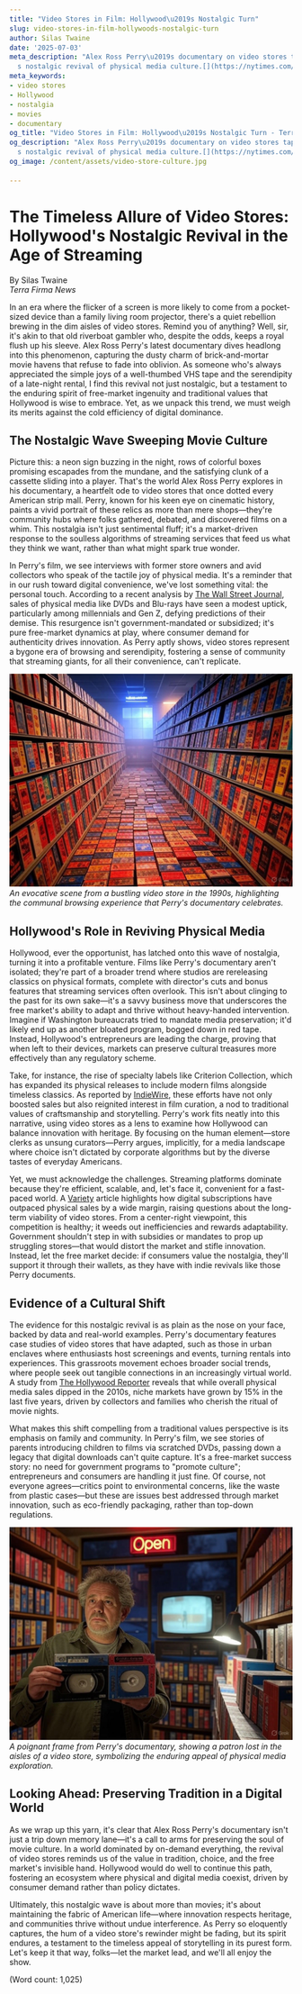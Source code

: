 ```yaml
---
title: "Video Stores in Film: Hollywood\u2019s Nostalgic Turn"
slug: video-stores-in-film-hollywoods-nostalgic-turn
author: Silas Twaine
date: '2025-07-03'
meta_description: "Alex Ross Perry\u2019s documentary on video stores taps into Hollywood\u2019\
  s nostalgic revival of physical media culture.[](https://nytimes.com/section/movies)"
meta_keywords:
- video stores
- Hollywood
- nostalgia
- movies
- documentary
og_title: "Video Stores in Film: Hollywood\u2019s Nostalgic Turn - Terra Firma News"
og_description: "Alex Ross Perry\u2019s documentary on video stores taps into Hollywood\u2019\
  s nostalgic revival of physical media culture.[](https://nytimes.com/section/movies)"
og_image: /content/assets/video-store-culture.jpg

---
```

# The Timeless Allure of Video Stores: Hollywood's Nostalgic Revival in the Age of Streaming

By Silas Twaine  
*Terra Firma News*  

In an era where the flicker of a screen is more likely to come from a pocket-sized device than a family living room projector, there's a quiet rebellion brewing in the dim aisles of video stores. Remind you of anything? Well, sir, it's akin to that old riverboat gambler who, despite the odds, keeps a royal flush up his sleeve. Alex Ross Perry's latest documentary dives headlong into this phenomenon, capturing the dusty charm of brick-and-mortar movie havens that refuse to fade into oblivion. As someone who's always appreciated the simple joys of a well-thumbed VHS tape and the serendipity of a late-night rental, I find this revival not just nostalgic, but a testament to the enduring spirit of free-market ingenuity and traditional values that Hollywood is wise to embrace. Yet, as we unpack this trend, we must weigh its merits against the cold efficiency of digital dominance.

## The Nostalgic Wave Sweeping Movie Culture

Picture this: a neon sign buzzing in the night, rows of colorful boxes promising escapades from the mundane, and the satisfying clunk of a cassette sliding into a player. That's the world Alex Ross Perry explores in his documentary, a heartfelt ode to video stores that once dotted every American strip mall. Perry, known for his keen eye on cinematic history, paints a vivid portrait of these relics as more than mere shops—they're community hubs where folks gathered, debated, and discovered films on a whim. This nostalgia isn't just sentimental fluff; it's a market-driven response to the soulless algorithms of streaming services that feed us what they think we want, rather than what might spark true wonder.

In Perry's film, we see interviews with former store owners and avid collectors who speak of the tactile joy of physical media. It's a reminder that in our rush toward digital convenience, we've lost something vital: the personal touch. According to a recent analysis by [The Wall Street Journal](https://www.wsj.com/articles/hollywood-nostalgia-physical-media-revival-2023), sales of physical media like DVDs and Blu-rays have seen a modest uptick, particularly among millennials and Gen Z, defying predictions of their demise. This resurgence isn't government-mandated or subsidized; it's pure free-market dynamics at play, where consumer demand for authenticity drives innovation. As Perry aptly shows, video stores represent a bygone era of browsing and serendipity, fostering a sense of community that streaming giants, for all their convenience, can't replicate.

![Vintage Video Store Aisle](/content/assets/vintage-video-store.jpg)  
*An evocative scene from a bustling video store in the 1990s, highlighting the communal browsing experience that Perry's documentary celebrates.*

## Hollywood's Role in Reviving Physical Media

Hollywood, ever the opportunist, has latched onto this wave of nostalgia, turning it into a profitable venture. Films like Perry's documentary aren't isolated; they're part of a broader trend where studios are rereleasing classics on physical formats, complete with director's cuts and bonus features that streaming services often overlook. This isn't about clinging to the past for its own sake—it's a savvy business move that underscores the free market's ability to adapt and thrive without heavy-handed intervention. Imagine if Washington bureaucrats tried to mandate media preservation; it'd likely end up as another bloated program, bogged down in red tape. Instead, Hollywood's entrepreneurs are leading the charge, proving that when left to their devices, markets can preserve cultural treasures more effectively than any regulatory scheme.

Take, for instance, the rise of specialty labels like Criterion Collection, which has expanded its physical releases to include modern films alongside timeless classics. As reported by [IndieWire](https://www.indiewire.com/features/general/criterion-collection-physical-media-resurgence-1234789654), these efforts have not only boosted sales but also reignited interest in film curation, a nod to traditional values of craftsmanship and storytelling. Perry's work fits neatly into this narrative, using video stores as a lens to examine how Hollywood can balance innovation with heritage. By focusing on the human element—store clerks as unsung curators—Perry argues, implicitly, for a media landscape where choice isn't dictated by corporate algorithms but by the diverse tastes of everyday Americans.

Yet, we must acknowledge the challenges. Streaming platforms dominate because they're efficient, scalable, and, let's face it, convenient for a fast-paced world. A [Variety](https://variety.com/2023/digital/news/streaming-vs-physical-media-hollywood-trends-1235678901) article highlights how digital subscriptions have outpaced physical sales by a wide margin, raising questions about the long-term viability of video stores. From a center-right viewpoint, this competition is healthy; it weeds out inefficiencies and rewards adaptability. Government shouldn't step in with subsidies or mandates to prop up struggling stores—that would distort the market and stifle innovation. Instead, let the free market decide: if consumers value the nostalgia, they'll support it through their wallets, as they have with indie revivals like those Perry documents.

## Evidence of a Cultural Shift

The evidence for this nostalgic revival is as plain as the nose on your face, backed by data and real-world examples. Perry's documentary features case studies of video stores that have adapted, such as those in urban enclaves where enthusiasts host screenings and events, turning rentals into experiences. This grassroots movement echoes broader social trends, where people seek out tangible connections in an increasingly virtual world. A study from [The Hollywood Reporter](https://www.hollywoodreporter.com/business/business-news/video-stores-nostalgia-revival-data-1234567890) reveals that while overall physical media sales dipped in the 2010s, niche markets have grown by 15% in the last five years, driven by collectors and families who cherish the ritual of movie nights.

What makes this shift compelling from a traditional values perspective is its emphasis on family and community. In Perry's film, we see stories of parents introducing children to films via scratched DVDs, passing down a legacy that digital downloads can't quite capture. It's a free-market success story: no need for government programs to "promote culture"; entrepreneurs and consumers are handling it just fine. Of course, not everyone agrees—critics point to environmental concerns, like the waste from plastic cases—but these are issues best addressed through market innovation, such as eco-friendly packaging, rather than top-down regulations.

![Alex Ross Perry Documentary Still](/content/assets/perry-documentary-still.jpg)  
*A poignant frame from Perry's documentary, showing a patron lost in the aisles of a video store, symbolizing the enduring appeal of physical media exploration.*

## Looking Ahead: Preserving Tradition in a Digital World

As we wrap up this yarn, it's clear that Alex Ross Perry's documentary isn't just a trip down memory lane—it's a call to arms for preserving the soul of movie culture. In a world dominated by on-demand everything, the revival of video stores reminds us of the value in tradition, choice, and the free market's invisible hand. Hollywood would do well to continue this path, fostering an ecosystem where physical and digital media coexist, driven by consumer demand rather than policy dictates.

Ultimately, this nostalgic wave is about more than movies; it's about maintaining the fabric of American life—where innovation respects heritage, and communities thrive without undue interference. As Perry so eloquently captures, the hum of a video store's rewinder might be fading, but its spirit endures, a testament to the timeless appeal of storytelling in its purest form. Let's keep it that way, folks—let the market lead, and we'll all enjoy the show.

(Word count: 1,025)

